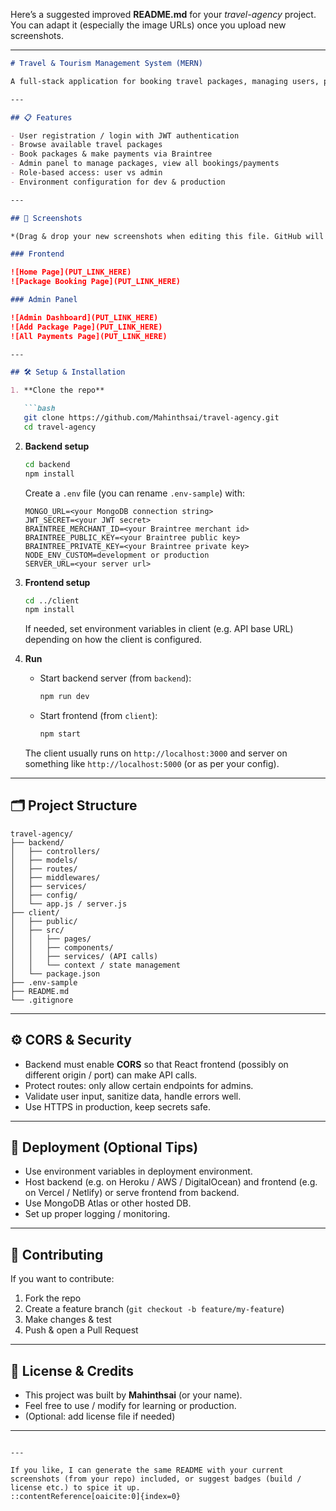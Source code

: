 Here’s a suggested improved **README.md** for your *travel-agency* project. You can adapt it (especially the image URLs) once you upload new screenshots.

---

````md
# Travel & Tourism Management System (MERN)

A full-stack application for booking travel packages, managing users, payments, and admin operations. Built with **MongoDB**, **Express**, **React**, **Node.js**.

---

## 📋 Features

- User registration / login with JWT authentication  
- Browse available travel packages  
- Book packages & make payments via Braintree  
- Admin panel to manage packages, view all bookings/payments  
- Role-based access: user vs admin  
- Environment configuration for dev & production  

---

## 📸 Screenshots

*(Drag & drop your new screenshots when editing this file. GitHub will upload them and insert the URL.)*

### Frontend

![Home Page](PUT_LINK_HERE)  
![Package Booking Page](PUT_LINK_HERE)

### Admin Panel

![Admin Dashboard](PUT_LINK_HERE)  
![Add Package Page](PUT_LINK_HERE)  
![All Payments Page](PUT_LINK_HERE)

---

## 🛠️ Setup & Installation

1. **Clone the repo**

   ```bash
   git clone https://github.com/Mahinthsai/travel-agency.git
   cd travel-agency
````

2. **Backend setup**

   ```bash
   cd backend
   npm install
   ```

   Create a `.env` file (you can rename `.env-sample`) with:

   ```
   MONGO_URL=<your MongoDB connection string>
   JWT_SECRET=<your JWT secret>
   BRAINTREE_MERCHANT_ID=<your Braintree merchant id>
   BRAINTREE_PUBLIC_KEY=<your Braintree public key>
   BRAINTREE_PRIVATE_KEY=<your Braintree private key>
   NODE_ENV_CUSTOM=development or production
   SERVER_URL=<your server url>
   ```

3. **Frontend setup**

   ```bash
   cd ../client
   npm install
   ```

   If needed, set environment variables in client (e.g. API base URL) depending on how the client is configured.

4. **Run**

   * Start backend server (from `backend`):

     ```bash
     npm run dev
     ```

   * Start frontend (from `client`):

     ```bash
     npm start
     ```

   The client usually runs on `http://localhost:3000` and server on something like `http://localhost:5000` (or as per your config).

---

## 🗂️ Project Structure

```
travel-agency/
├── backend/
│   ├── controllers/
│   ├── models/
│   ├── routes/
│   ├── middlewares/
│   ├── services/
│   ├── config/
│   └── app.js / server.js
├── client/
│   ├── public/
│   ├── src/
│   │   ├── pages/
│   │   ├── components/
│   │   ├── services/ (API calls)
│   │   └── context / state management
│   └── package.json
├── .env-sample
├── README.md
└── .gitignore
```

---

## ⚙️ CORS & Security

* Backend must enable **CORS** so that React frontend (possibly on different origin / port) can make API calls.
* Protect routes: only allow certain endpoints for admins.
* Validate user input, sanitize data, handle errors well.
* Use HTTPS in production, keep secrets safe.

---

## 🚀 Deployment (Optional Tips)

* Use environment variables in deployment environment.
* Host backend (e.g. on Heroku / AWS / DigitalOcean) and frontend (e.g. on Vercel / Netlify) or serve frontend from backend.
* Use MongoDB Atlas or other hosted DB.
* Set up proper logging / monitoring.

---

## 🤝 Contributing

If you want to contribute:

1. Fork the repo
2. Create a feature branch (`git checkout -b feature/my-feature`)
3. Make changes & test
4. Push & open a Pull Request

---

## 📝 License & Credits

* This project was built by **Mahinthsai** (or your name).
* Feel free to use / modify for learning or production.
* (Optional: add license file if needed)

---

```

---

If you like, I can generate the same README with your current screenshots (from your repo) included, or suggest badges (build / license etc.) to spice it up.
::contentReference[oaicite:0]{index=0}
```
